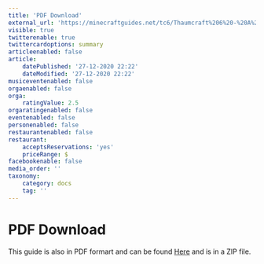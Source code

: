 ```yaml
---
title: 'PDF Download'
external_url: 'https://minecraftguides.net/tc6/Thaumcraft%206%20-%20A%20Comprehensive%20Guide.pdf'
visible: true
twitterenable: true
twittercardoptions: summary
articleenabled: false
article:
    datePublished: '27-12-2020 22:22'
    dateModified: '27-12-2020 22:22'
musiceventenabled: false
orgaenabled: false
orga:
    ratingValue: 2.5
orgaratingenabled: false
eventenabled: false
personenabled: false
restaurantenabled: false
restaurant:
    acceptsReservations: 'yes'
    priceRange: $
facebookenable: false
media_order: ''
taxonomy:
    category: docs
    tag: ''
---
```


# PDF Download
This guide is also in PDF formart and can be found [Here](https://minecraftguides.net/downloads/Thaumcraft%206%20-%20A%20Comprehensive%20Guide.pdf.zip) and is in a ZIP file.